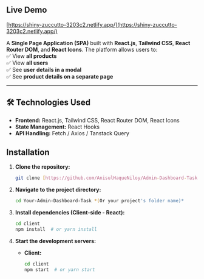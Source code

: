 ## Live Demo

[https://shiny-zuccutto-3203c2.netlify.app/](https://shiny-zuccutto-3203c2.netlify.app/)

A **Single Page Application (SPA)** built with **React.js**, **Tailwind CSS**, **React Router DOM**, and **React Icons**. The platform allows users to:  
✅ View **all products**  
✅ View **all users**  
✅ See **user details in a modal**  
✅ See **product details on a separate page**

---

## 🛠️ Technologies Used

- **Frontend:** React.js, Tailwind CSS, React Router DOM, React Icons
- **State Management:** React Hooks
- **API Handling:** Fetch / Axios / Tanstack Query

## Installation

1.  **Clone the repository:**

    ```bash
    git clone [https://github.com/AnisulHaqueNiloy/Admin-Dashboard-Task] *(Replace with your repo URL)*
    ```

2.  **Navigate to the project directory:**

    ```bash
    cd Your-Admin-Dashboard-Task *(Or your project's folder name)*
    ```

3.  **Install dependencies (Client-side - React):**

    ```bash
    cd client
    npm install  # or yarn install

    ```

4.  **Start the development servers:**

    - **Client:**
      ```bash
      cd client
      npm start  # or yarn start
      ```
